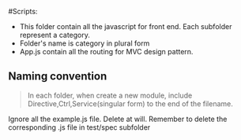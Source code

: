 #Scripts:
- This folder contain all the javascript for front end. Each subfolder represent a category.
- Folder's name is category in plural form
- App.js contain all the routing for MVC design pattern.

## Naming convention
>In each folder, when create a new module, include Directive,Ctrl,Service(singular form) to the end of the filename.

Ignore all the example.js file. Delete at will. Remember to delete the corresponding .js file in test/spec subfolder
 
